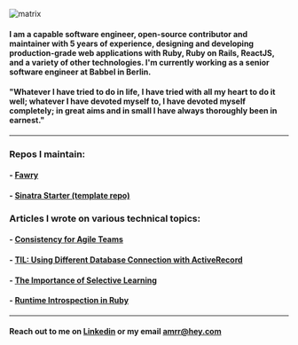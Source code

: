 ![matrix](https://media.giphy.com/media/zhJR6HbK4fthC/giphy.gif)

#### I am a capable software engineer, open-source contributor and maintainer with 5 years of experience, designing and developing production-grade web applications with Ruby, Ruby on Rails, ReactJS, and a variety of other technologies. I'm currently working as a senior software engineer at Babbel in Berlin. 

#### "Whatever I have tried to do in life, I have tried with all my heart to do it well; whatever I have devoted myself to, I have devoted myself completely; in great aims and in small I have always thoroughly been in earnest."

<hr>

### Repos I maintain:
#### - [Fawry](https://github.com/fawry-api/fawry)
#### - [Sinatra Starter (template repo)](https://github.com/amrrbakry/sinatra_starter)

### Articles I wrote on various technical topics:
#### - [Consistency for Agile Teams](https://github.com/amrrbakry/my-articles/blob/master/consistency_for_agile_teams.md)
#### - [TIL: Using Different Database Connection with ActiveRecord](https://github.com/amrrbakry/my-articles/blob/master/til_using_different_database_connection_with_activerecord_transactions.md)
#### - [The Importance of Selective Learning](https://github.com/amrrbakry/my-articles/blob/master/the_importance_of_selective_learning.md)
#### - [Runtime Introspection in Ruby](https://github.com/amrrbakry/my-articles/blob/master/runtime_introspection_in_ruby.md)

<hr>

#### Reach out to me on [Linkedin](https://linkedin.com/in/amrrbakry) or my email amrr@hey.com
